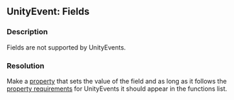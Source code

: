 ## UnityEvent: Fields
### Description
Fields are not supported by UnityEvents.  

### Resolution
Make a [property](https://docs.microsoft.com/en-us/dotnet/csharp/properties) that sets the value of the field and as long as it follows the [property requirements](Property%20Requirements.md) for UnityEvents it should appear in the functions list.  